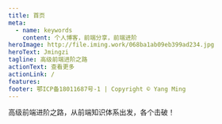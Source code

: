 ```yaml
---
title: 首页
meta:
  - name: keywords
    content: 个人博客，前端分享，前端进阶
heroImage: http://file.iming.work/068ba1ab09eb399ad234.jpg
heroText: Jmingzi
tagline: 高级前端进阶之路
actionText: 查看更多
actionLink: /
features:
footer: 鄂ICP备18011687号-1 | Copyright © Yang Ming
---
```


高级前端进阶之路，从前端知识体系出发，各个击破！

<template>
  <div style="text-align: left">
    <img src="http://file.iming.work/068ba1ab09eb399ad234.jpg" alt="高级前端进阶之路" width="200px" />
  </div>
</template>